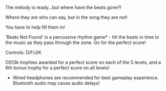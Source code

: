 The melody is ready...but where have the beats gone?!

Where they are who can say, but in the song they are not!

You have to help fill them in!

'Beats Not Found' is a percussive rhythm game* - hit the beats in time to the music as they pass through the zone. Go for the perfect score!

Controls: D/F/J/K

OS13k trophies awarded for a perfect score on each of the 5 levels, and a 6th bonus trophy for a perfect score on all levels!

* Wired headphones are recommended for best gameplay experience. Bluetooth audio may cause audio delays!